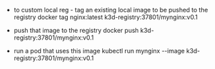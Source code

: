 - to custom local reg - tag an existing local image to be pushed to the registry
  docker tag nginx:latest k3d-registry:37801/mynginx:v0.1

- push that image to the registry
  docker push k3d-registry:37801/mynginx:v0.1

- run a pod that uses this image
  kubectl run mynginx --image k3d-registry:37801/mynginx:v0.1
